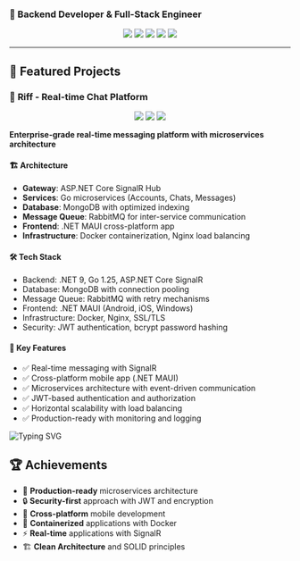 ### 🚀 Backend Developer & Full-Stack Engineer

<div align="center">
  <img src="https://img.shields.io/badge/.NET-9.0-purple?style=for-the-badge&logo=dotnet" />
  <img src="https://img.shields.io/badge/Go-1.25-blue?style=for-the-badge&logo=go" />
  <img src="https://img.shields.io/badge/MongoDB-Atlas-green?style=for-the-badge&logo=mongodb" />
  <img src="https://img.shields.io/badge/RabbitMQ-3.12-orange?style=for-the-badge&logo=rabbitmq" />
  <img src="https://img.shields.io/badge/Docker-Containers-blue?style=for-the-badge&logo=docker" />
</div>

---

## 🎯 **Featured Projects**

### 💬 **Riff - Real-time Chat Platform**
<div align="center">
  <img src="https://img.shields.io/badge/Status-Production%20Ready-success?style=for-the-badge" />
  <img src="https://img.shields.io/badge/Architecture-Microservices-blue?style=for-the-badge" />
  <img src="https://img.shields.io/badge/Platform-Cross--Platform-green?style=for-the-badge" />
</div>

**Enterprise-grade real-time messaging platform with microservices architecture**

#### 🏗️ **Architecture**
- **Gateway**: ASP.NET Core SignalR Hub
- **Services**: Go microservices (Accounts, Chats, Messages)
- **Database**: MongoDB with optimized indexing
- **Message Queue**: RabbitMQ for inter-service communication
- **Frontend**: .NET MAUI cross-platform app
- **Infrastructure**: Docker containerization, Nginx load balancing

#### 🛠️ **Tech Stack**

- Backend: .NET 9, Go 1.25, ASP.NET Core SignalR
- Database: MongoDB with connection pooling
- Message Queue: RabbitMQ with retry mechanisms
- Frontend: .NET MAUI (Android, iOS, Windows)
- Infrastructure: Docker, Nginx, SSL/TLS
- Security: JWT authentication, bcrypt password hashing


#### 🚀 **Key Features**
- ✅ Real-time messaging with SignalR
- ✅ Cross-platform mobile app (.NET MAUI)
- ✅ Microservices architecture with event-driven communication
- ✅ JWT-based authentication and authorization
- ✅ Horizontal scalability with load balancing
- ✅ Production-ready with monitoring and logging

![Typing SVG](https://readme-typing-svg.herokuapp.com?font=Fira+Code&pause=1000&color=00D4FF&center=true&vCenter=true&width=435&lines=Backend+Developer;Microservices+Architect;Real-time+Applications;Cross-platform+Mobile+Dev)

## 🏆 **Achievements**

- 🚀 **Production-ready** microservices architecture
- 🔒 **Security-first** approach with JWT and encryption
- 📱 **Cross-platform** mobile development
- 🐳 **Containerized** applications with Docker
- ⚡ **Real-time** applications with SignalR
- 🏗️ **Clean Architecture** and SOLID principles

